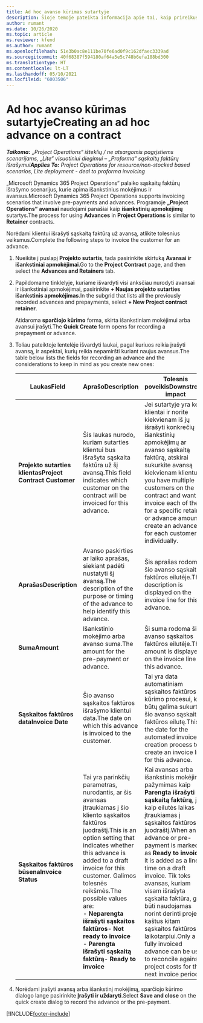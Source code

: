 ```yaml
---
title: Ad hoc avanso kūrimas sutartyje
description: Šioje temoje pateikta informacija apie tai, kaip prireikus sutartyje sukurti avansą.
author: rumant
ms.date: 10/26/2020
ms.topic: article
ms.reviewer: kfend
ms.author: rumant
ms.openlocfilehash: 51e3b0ac8e111be70fe6ad0f9c162dfaec3339ad
ms.sourcegitcommit: 40f68387f594180af64a5e5c748b6efa188bd300
ms.translationtype: HT
ms.contentlocale: lt-LT
ms.lasthandoff: 05/10/2021
ms.locfileid: "6003506"
---
```

# <a name="creating-an-ad-hoc-advance-on-a-contract"></a><span data-ttu-id="506ec-103">Ad hoc avanso kūrimas sutartyje</span><span class="sxs-lookup"><span data-stu-id="506ec-103">Creating an ad hoc advance on a contract</span></span>

<span data-ttu-id="506ec-104">_**Taikoma:** „Project Operations“ išteklių / ne atsargomis pagrįstiems scenarijams, „Lite“ visuotiniui diegimui – „Proforma“ sąskaitų faktūrų išrašymui_</span><span class="sxs-lookup"><span data-stu-id="506ec-104">_**Applies To:** Project Operations for resource/non-stocked based scenarios, Lite deployment - deal to proforma invoicing_</span></span>

<span data-ttu-id="506ec-105">„Microsoft Dynamics 365 Project Operations“ palaiko sąskaitų faktūrų išrašymo scenarijus, kurie apima išankstinius mokėjimus ir avansus.</span><span class="sxs-lookup"><span data-stu-id="506ec-105">Microsoft Dynamics 365 Project Operations supports invoicing scenarios that involve pre-payments and advances.</span></span> <span data-ttu-id="506ec-106">Programoje **„Project Operations“** **avansai** naudojami panašiai kaip **išankstinių apmokėjimų** sutartys.</span><span class="sxs-lookup"><span data-stu-id="506ec-106">The process for using **Advances** in **Project Operations** is similar to **Retainer** contracts.</span></span> 

<span data-ttu-id="506ec-107">Norėdami klientui išrašyti sąskaitą faktūrą už avansą, atlikite tolesnius veiksmus.</span><span class="sxs-lookup"><span data-stu-id="506ec-107">Complete the following steps to invoice the customer for an advance.</span></span>

1. <span data-ttu-id="506ec-108">Nueikite į puslapį **Projekto sutartis**, tada pasirinkite skirtuką **Avansai ir išankstiniai apmokėjimai**.</span><span class="sxs-lookup"><span data-stu-id="506ec-108">Go to the **Project Contract** page, and then select the **Advances and Retainers** tab.</span></span>
2. <span data-ttu-id="506ec-109">Papildomame tinklelyje, kuriame išvardyti visi anksčiau nurodyti avansai ir išankstiniai apmokėjimai, pasirinkite **+ Naujas projekto sutarties išankstinis apmokėjimas**.</span><span class="sxs-lookup"><span data-stu-id="506ec-109">In the subgrid that lists all the previously recorded advances and prepayments, select **+ New Project contract retainer**.</span></span> 

    <span data-ttu-id="506ec-110">Atidaroma **sparčiojo kūrimo** forma, skirta išankstiniam mokėjimui arba avansui įrašyti.</span><span class="sxs-lookup"><span data-stu-id="506ec-110">The **Quick Create** form opens for recording a prepayment or advance.</span></span>
    
3. <span data-ttu-id="506ec-111">Toliau pateiktoje lentelėje išvardyti laukai, pagal kuriuos reikia įrašyti avansą, ir aspektai, kurių reikia nepamiršti kuriant naujus avansus.</span><span class="sxs-lookup"><span data-stu-id="506ec-111">The table below lists the fields for recording an advance and the considerations to keep in mind as you create new ones:</span></span>

    | <span data-ttu-id="506ec-112">Laukas</span><span class="sxs-lookup"><span data-stu-id="506ec-112">Field</span></span> | <span data-ttu-id="506ec-113">Aprašo</span><span class="sxs-lookup"><span data-stu-id="506ec-113">Description</span></span> | <span data-ttu-id="506ec-114">Tolesnis poveikis</span><span class="sxs-lookup"><span data-stu-id="506ec-114">Downstream impact</span></span> |
    | --- | --- | --- |
    | <span data-ttu-id="506ec-115">**Projekto sutarties klientas**</span><span class="sxs-lookup"><span data-stu-id="506ec-115">**Project Contract Customer**</span></span> | <span data-ttu-id="506ec-116">Šis laukas nurodo, kuriam sutarties klientui bus išrašyta sąskaita faktūra už šį avansą.</span><span class="sxs-lookup"><span data-stu-id="506ec-116">This field indicates which customer on the contract will be invoiced for this advance.</span></span> | <span data-ttu-id="506ec-117">Jei sutartyje yra keli klientai ir norite kiekvienam iš jų išrašyti konkrečių išankstinių apmokėjimų ar avanso sąskaitą faktūrą, atskirai sukurkite avansą kiekvienam klientui.</span><span class="sxs-lookup"><span data-stu-id="506ec-117">If you have multiple customers on the contract and want to invoice each of them for a specific retainer or advance amount, create an advance for each customer individually.</span></span> |
    | <span data-ttu-id="506ec-118">**Aprašas**</span><span class="sxs-lookup"><span data-stu-id="506ec-118">**Description**</span></span> | <span data-ttu-id="506ec-119">Avanso paskirties ar laiko aprašas, siekiant padėti nustatyti šį avansą.</span><span class="sxs-lookup"><span data-stu-id="506ec-119">The description of the purpose or timing of the advance to help identify this advance.</span></span> | <span data-ttu-id="506ec-120">Šis aprašas rodomas šio avanso sąskaitos faktūros eilutėje.</span><span class="sxs-lookup"><span data-stu-id="506ec-120">This description is displayed on the invoice line for this advance.</span></span> |
    | <span data-ttu-id="506ec-121">**Suma**</span><span class="sxs-lookup"><span data-stu-id="506ec-121">**Amount**</span></span> | <span data-ttu-id="506ec-122">Išankstinio mokėjimo arba avanso suma.</span><span class="sxs-lookup"><span data-stu-id="506ec-122">The amount for the pre-payment or advance.</span></span> | <span data-ttu-id="506ec-123">Ši suma rodoma šio avanso sąskaitos faktūros eilutėje.</span><span class="sxs-lookup"><span data-stu-id="506ec-123">This amount is displayed on the invoice line for this advance.</span></span> |
    | <span data-ttu-id="506ec-124">**Sąskaitos faktūros data**</span><span class="sxs-lookup"><span data-stu-id="506ec-124">**Invoice Date**</span></span> | <span data-ttu-id="506ec-125">Šio avanso sąskaitos faktūros išrašymo klientui data.</span><span class="sxs-lookup"><span data-stu-id="506ec-125">The date on which this advance is invoiced to the customer.</span></span> | <span data-ttu-id="506ec-126">Tai yra data automatiniam sąskaitos faktūros kūrimo procesui, kad būtų galima sukurti šio avanso sąskaitos faktūros eilutę.</span><span class="sxs-lookup"><span data-stu-id="506ec-126">This is the date for the automated invoice creation process to create an invoice line for this advance.</span></span> |
    | <span data-ttu-id="506ec-127">**Sąskaitos faktūros būsena**</span><span class="sxs-lookup"><span data-stu-id="506ec-127">**Invoice Status**</span></span> | <span data-ttu-id="506ec-128">Tai yra parinkčių parametras, nurodantis, ar šis avansas įtraukiamas į šio kliento sąskaitos faktūros juodraštį.</span><span class="sxs-lookup"><span data-stu-id="506ec-128">This is an option setting that indicates whether this advance is added to a draft invoice for this customer.</span></span> <span data-ttu-id="506ec-129">Galimos tolesnės reikšmės.</span><span class="sxs-lookup"><span data-stu-id="506ec-129">The possible values are:</span></span></br><span data-ttu-id="506ec-130">- **Neparengta išrašyti sąskaitos faktūros**</span><span class="sxs-lookup"><span data-stu-id="506ec-130">- **Not ready to invoice**</span></span></br><span data-ttu-id="506ec-131">- **Parengta išrašyti sąskaitą faktūrą**</span><span class="sxs-lookup"><span data-stu-id="506ec-131">- **Ready to invoice**</span></span> | <span data-ttu-id="506ec-132">Kai avansas arba išankstinis mokėjimas pažymimas kaip **Parengta išrašyti sąskaitą faktūrą**, jis kaip eilutės laikas įtraukiamas į sąskaitos faktūros juodraštį.</span><span class="sxs-lookup"><span data-stu-id="506ec-132">When an advance or pre-payment is marked as **Ready to invoice**, it is added as a line time on a draft invoice.</span></span> <span data-ttu-id="506ec-133">Tik toks avansas, kuriam visam išrašyta sąskaita faktūra, gali būti naudojamas norint derinti projekto kaštus kitam sąskaitos faktūros laikotarpiui.</span><span class="sxs-lookup"><span data-stu-id="506ec-133">Only a fully invoiced advance can be used to reconcile against project costs for the next invoice period.</span></span> |

4. <span data-ttu-id="506ec-134">Norėdami įrašyti avansą arba išankstinį mokėjimą, sparčiojo kūrimo dialogo lange pasirinkite **Įrašyti ir uždaryti**.</span><span class="sxs-lookup"><span data-stu-id="506ec-134">Select **Save and close** on the quick create dialog to record the advance or the pre-payment.</span></span>


[!INCLUDE[footer-include](../../includes/footer-banner.md)]